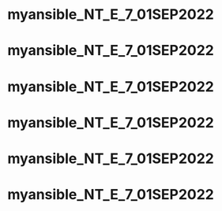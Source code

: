 # myansible_NT_E_7_01SEP2022
# myansible_NT_E_7_01SEP2022
# myansible_NT_E_7_01SEP2022
# myansible_NT_E_7_01SEP2022
# myansible_NT_E_7_01SEP2022
# myansible_NT_E_7_01SEP2022

